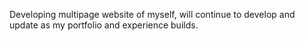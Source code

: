 

Developing multipage website of myself, will continue to develop and update as my portfolio and experience builds.

